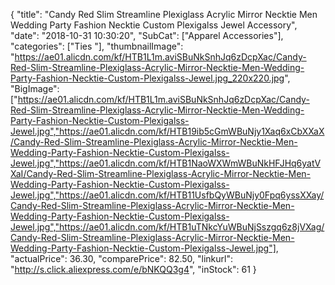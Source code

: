 {
	"title": "Candy Red Slim Streamline Plexiglass Acrylic Mirror Necktie Men Wedding Party Fashion Necktie Custom Plexigalss Jewel Accessory",
	"date": "2018-10-31 10:30:20",
	"SubCat": ["Apparel Accessories"],
	"categories": ["Ties "],
	"thumbnailImage": "https://ae01.alicdn.com/kf/HTB1L1m.aviSBuNkSnhJq6zDcpXac/Candy-Red-Slim-Streamline-Plexiglass-Acrylic-Mirror-Necktie-Men-Wedding-Party-Fashion-Necktie-Custom-Plexigalss-Jewel.jpg_220x220.jpg",
	"BigImage": ["https://ae01.alicdn.com/kf/HTB1L1m.aviSBuNkSnhJq6zDcpXac/Candy-Red-Slim-Streamline-Plexiglass-Acrylic-Mirror-Necktie-Men-Wedding-Party-Fashion-Necktie-Custom-Plexigalss-Jewel.jpg","https://ae01.alicdn.com/kf/HTB19ib5cGmWBuNjy1Xaq6xCbXXaX/Candy-Red-Slim-Streamline-Plexiglass-Acrylic-Mirror-Necktie-Men-Wedding-Party-Fashion-Necktie-Custom-Plexigalss-Jewel.jpg","https://ae01.alicdn.com/kf/HTB1NaoWXWmWBuNkHFJHq6yatVXaI/Candy-Red-Slim-Streamline-Plexiglass-Acrylic-Mirror-Necktie-Men-Wedding-Party-Fashion-Necktie-Custom-Plexigalss-Jewel.jpg","https://ae01.alicdn.com/kf/HTB11UsfbQyWBuNjy0Fpq6yssXXay/Candy-Red-Slim-Streamline-Plexiglass-Acrylic-Mirror-Necktie-Men-Wedding-Party-Fashion-Necktie-Custom-Plexigalss-Jewel.jpg","https://ae01.alicdn.com/kf/HTB1uTNkcYuWBuNjSszgq6z8jVXag/Candy-Red-Slim-Streamline-Plexiglass-Acrylic-Mirror-Necktie-Men-Wedding-Party-Fashion-Necktie-Custom-Plexigalss-Jewel.jpg"],
	"actualPrice": 36.30,
	"comparePrice": 82.50,
	"linkurl": "http://s.click.aliexpress.com/e/bNKQQ3g4",
	"inStock": 61
}
